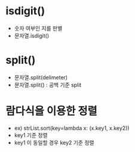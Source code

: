 # isdigit()
  * 숫자 여부인 지를 판별
  * 문자열.isdigit()

# split()
  * 문자열.split(delimeter)
  * 문자열.split() : 공백 기준 split

# 람다식을 이용한 정렬
  * ex) strList.sort(key=lambda x: (x.key1, x.key2))
  * key1 기준 정렬
  * key1 이 동일할 경우 key2 기준 정렬
